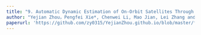```yaml
---
title: "9. Automatic Dynamic Estimation of On-Orbit Satellites Through Spaceborne ISAR Imaging"
author: "Yejian Zhou，Pengfei Xie*, Chenwei Li, Mao Jian, Lei Zhang and Wenan Zhang, “Automatic Dynamic Estimation of On-Orbit Satellites Through Spaceborne ISAR Imaging”,IEEE Transactions on Radar Systems, vol. 1, pp. 34-47, 2023."
paperurl: 'https://github.com/zy0315/YejianZhou.github.io/blob/master/files/Edge-SAR-Assisted_Multimodal_Fusion_for_Enhanced_Cloud_Removal.pdf'
---
```

